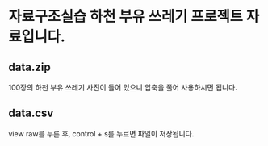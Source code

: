 # 자료구조실습 하천 부유 쓰레기 프로젝트 자료입니다.
## data.zip
100장의 하천 부유 쓰레기 사진이 들어 있으니 압축을 풀어 사용하시면 됩니다.
## data.csv
view raw를 누른 후, control + s를 누르면 파일이 저장됩니다.
